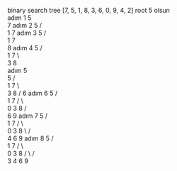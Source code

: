 binary search tree
[7, 5, 1, 8, 3, 6, 0, 9, 4, 2]
root 5 olsun    
adım 1
            5
              \
               7 
 adım 2
            5
         /   \
        1    7
adım 3
            5
         /   \
        1    7
              \
               8
adım 4
            5
         /   \
        1     7
         \      \
          3      8           
adım 5          
           5
         /   \
        1     7
         \      \
          3      8
                / 
               6
adım 6
            5
         /   \
        1     7
      /  \      \
     0     3      8
                /   \
               6     9
adım 7
           5
         /   \
        1     7
      /  \      \
     0     3      8
            \    /   \
             4  6     9
adım 8
           5
         /   \
        1     7
      /  \      \
     0     3      8
          /  \   /   \
         3   4  6     9
              